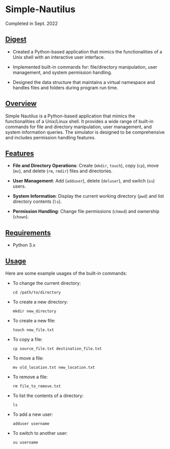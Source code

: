 # Simple-Nautilus

Completed in Sept. 2022

## [Digest](https://github.com/samplecatalina/Simple-Nautilus#digest)
- Created a Python-based application that mimics the functionalities of a Unix shell with an interactive user interface.

- Implemented built-in commands for: file/directory manipulation, user management, and system permission handling.

- Designed the data structure that maintains a virtual namespace and handles files and folders during program run time.

## [Overview](https://github.com/samplecatalina/Simple-Nautilus#overview)

Simple Nautilus is a Python-based application that mimics the functionalities of a Unix/Linux shell. It provides a wide range of built-in commands for file and directory manipulation, user management, and system information queries. The simulator is designed to be comprehensive and includes permission handling features.

## [Features](https://github.com/samplecatalina/Simple-Nautilus#features)

- **File and Directory Operations**: Create (`mkdir`, `touch`), copy (`cp`), move (`mv`), and delete (`rm`, `rmdir`) files and directories.
    
- **User Management**: Add (`adduser`), delete (`deluser`), and switch (`su`) users.
    
- **System Information**: Display the current working directory (`pwd`) and list directory contents (`ls`).
    
- **Permission Handling**: Change file permissions (`chmod`) and ownership (`chown`).
    

## [Requirements](https://github.com/samplecatalina/Simple-Nautilus#requirements)

- Python 3.x
    

## [Usage](https://github.com/samplecatalina/Simple-Nautilus#overview)

Here are some example usages of the built-in commands:

- To change the current directory:
    
    ```
    cd /path/to/directory
    ```
    
- To create a new directory:
    
    ```
    mkdir new_directory
    ```
    
- To create a new file:
    
    ```
    touch new_file.txt
    ```
    
- To copy a file:
    
    ```
    cp source_file.txt destination_file.txt
    ```
    
- To move a file:
    
    ```
    mv old_location.txt new_location.txt
    ```
    
- To remove a file:
    
    ```
    rm file_to_remove.txt
    ```
    
- To list the contents of a directory:
    
    ```
    ls
    ```
    
- To add a new user:
    
    ```
    adduser username
    ```
    
- To switch to another user:
    
    ```
    su username
    ```
